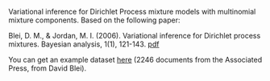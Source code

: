 Variational inference for Dirichlet Process mixture models with multinomial mixture components. Based on the following paper:

Blei, D. M., & Jordan, M. I. (2006). Variational inference for Dirichlet process mixtures. Bayesian analysis, 1(1), 121-143. [pdf](http://www.cs.princeton.edu/~blei/papers/BleiJordan2004.pdf)

You can get an example dataset [here](http://www.cs.princeton.edu/~blei/lda-c/ap.tgz) (2246 documents from the Associated Press, from David Blei).
